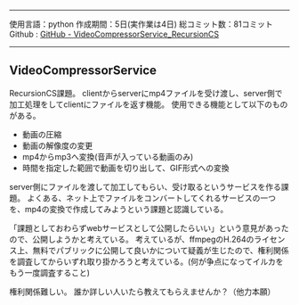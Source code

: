 
---

使用言語：python
作成期間：5日(実作業は4日)
総コミット数：81コミット
Github : [GitHub - VideoCompressorService_RecursionCS](https://github.com/kip2/VideoCompressorService_RecursionCS)

---

##  VideoCompressorService

RecursionCS課題。
clientからserverにmp4ファイルを受け渡し、server側で加工処理をしてclientにファイルを返す機能。
使用できる機能として以下のものがある。
- 動画の圧縮
- 動画の解像度の変更
- mp4からmp3へ変換(音声が入っている動画のみ)
- 時間を指定した範囲で動画を切り出して、GIF形式への変換

server側にファイルを渡して加工してもらい、受け取るというサービスを作る課題。
よくある、ネット上でファイルをコンバートしてくれるサービスの一つを、mp4の変換で作成してみようという課題と認識している。

「課題としておわらずwebサービスとして公開したらいい」という意見があったので、公開しようかと考えている。
考えているが、ffmpegのH.264のライセンス上、無料でパブリックに公開して良いかについて疑義が生じたので、権利関係を調査してからいずれ取り掛かろうと考えている。(何が争点になってイルカをもう一度調査すること)

権利関係難しい。
誰か詳しい人いたら教えてもらえませんか？（他力本願）

